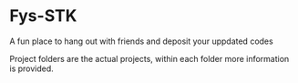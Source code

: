 # Fys-STK
A fun place to hang out with friends and deposit your uppdated codes

Project folders are the actual projects, within each folder more information is provided. 
